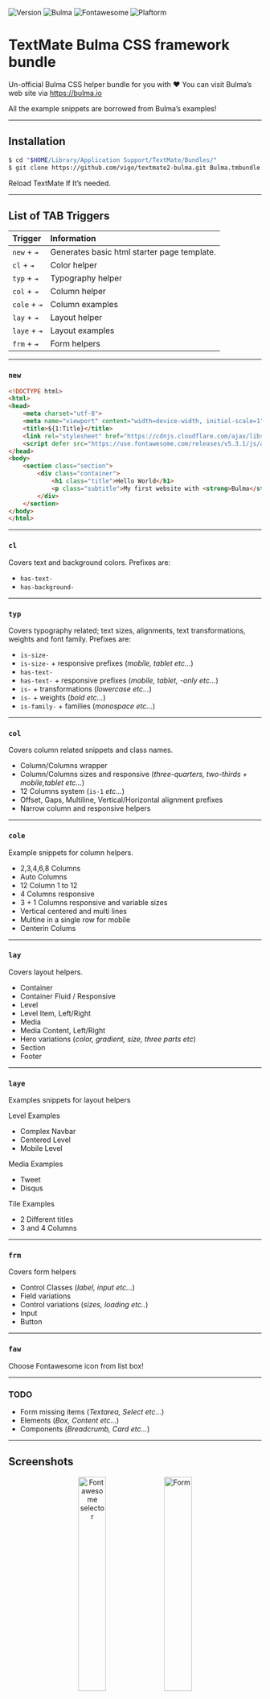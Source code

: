 ![Version](https://img.shields.io/badge/version-0.1.2-orange.svg)
![Bulma](https://img.shields.io/badge/bulma-0.7.2-green.svg)
![Fontawesome](https://img.shields.io/badge/fontawesome-5.3.1-green.svg)
![Plaftorm](https://img.shields.io/badge/platform-TextMate-blue.svg)

# TextMate Bulma CSS framework bundle

Un-official Bulma CSS helper bundle for you with ❤️ You can visit Bulma’s
web site via https://bulma.io

All the example snippets are borrowed from Bulma’s examples!

---

## Installation

```bash
$ cd "$HOME/Library/Application Support/TextMate/Bundles/"
$ git clone https://github.com/vigo/textmate2-bulma.git Bulma.tmbundle
```

Reload TextMate If It’s needed.

---

## List of TAB Triggers

| Trigger                | Information                                 |
|:-----------------------|:--------------------------------------------|
| `new` + <kbd>⇥</kbd>  | Generates basic html starter page template. |
| `cl` + <kbd>⇥</kbd>   | Color helper                                |
| `typ` + <kbd>⇥</kbd>  | Typography helper                           |
| `col` + <kbd>⇥</kbd>  | Column helper                               |
| `cole` + <kbd>⇥</kbd> | Column examples                             |
| `lay` + <kbd>⇥</kbd>  | Layout helper                               |
| `laye` + <kbd>⇥</kbd> | Layout examples                             |
| `frm` + <kbd>⇥</kbd>  | Form helpers                                |

---

### `new`

```html
<!DOCTYPE html>
<html>
<head>
    <meta charset="utf-8">
    <meta name="viewport" content="width=device-width, initial-scale=1">
    <title>${1:Title}</title>
    <link rel="stylesheet" href="https://cdnjs.cloudflare.com/ajax/libs/bulma/0.7.2/css/bulma.min.css">
    <script defer src="https://use.fontawesome.com/releases/v5.3.1/js/all.js"></script>
</head>
<body>
    <section class="section">
        <div class="container">
            <h1 class="title">Hello World</h1>
            <p class="subtitle">My first website with <strong>Bulma</strong>!</p>
        </div>
    </section>
</body>
</html>
```

---

### `cl`

Covers text and background colors. Prefixes are:

- `has-text-`
- `has-background-`

---

### `typ`

Covers typography related; text sizes, alignments, text transformations,
weights and font family. Prefixes are:

- `is-size-`
- `is-size-` + responsive prefixes (*mobile, tablet etc...*)
- `has-text-`
- `has-text-` + responsive prefixes (*mobile, tablet, -only etc...*)
- `is-` + transformations (*lowercase etc...*)
- `is-` + weights (*bold etc...*)
- `is-family-` + families (*monospace etc...*)

---

### `col`

Covers column related snippets and class names.

- Column/Columns wrapper
- Column/Columns sizes and responsive (*three-quarters, two-thirds + mobile,tablet etc...*)
- 12 Columns system (`is-1` *etc...*)
- Offset, Gaps, Multiline, Vertical/Horizontal alignment prefixes
- Narrow column and responsive helpers

---

### `cole`

Example snippets for column helpers.

- 2,3,4,6,8 Columns
- Auto Columns
- 12 Column 1 to 12
- 4 Columns responsive
- 3 + 1 Columns responsive and variable sizes
- Vertical centered and multi lines
- Multine in a single row for mobile
- Centerin Colums

---

### `lay`

Covers layout helpers.

- Container
- Container Fluid / Responsive
- Level
- Level Item, Left/Right
- Media
- Media Content, Left/Right
- Hero variations (*color, gradient, size, three parts etc*)
- Section
- Footer

---

### `laye`

Examples snippets for layout helpers

Level Examples

- Complex Navbar
- Centered Level
- Mobile Level

Media Examples

- Tweet
- Disqus

Tile Examples

- 2 Different titles
- 3 and 4 Columns

---

### `frm`

Covers form helpers

- Control Classes (*label, input etc...*)
- Field variations
- Control variations (*sizes, loading etc..*)
- Input
- Button

---

### `faw`

Choose Fontawesome icon from list box!

---

### TODO

- Form missing items (*Textarea, Select etc...*)
- Elements (*Box, Content etc...*)
- Components (*Breadcrumb, Card etc...*)

---

## Screenshots

<p align="center">
    <img src="Screenshots/fontawesome.png" width="33%" title="Fontawesome selector" align="top">
    <img src="Screenshots/form.png" width="33%" title="Form" align="top">
    <img src="Screenshots/layout.png" width="33%" title="Layout" align="top">
</p>

---

## Contributer(s)

* [Uğur "vigo" Özyılmazel](https://github.com/vigo) - Creator, maintainer


---


## Contribute

All PR’s are welcome!

1. `fork` (https://github.com/vigo/textmate2-bulma/fork)
1. Create your `branch` (`git checkout -b my-features`)
1. `commit` yours (`git commit -am 'added killer options'`)
1. `push` your `branch` (`git push origin my-features`)
1. Than create a new **Pull Request**!


---


## License

This project is licensed under MIT

